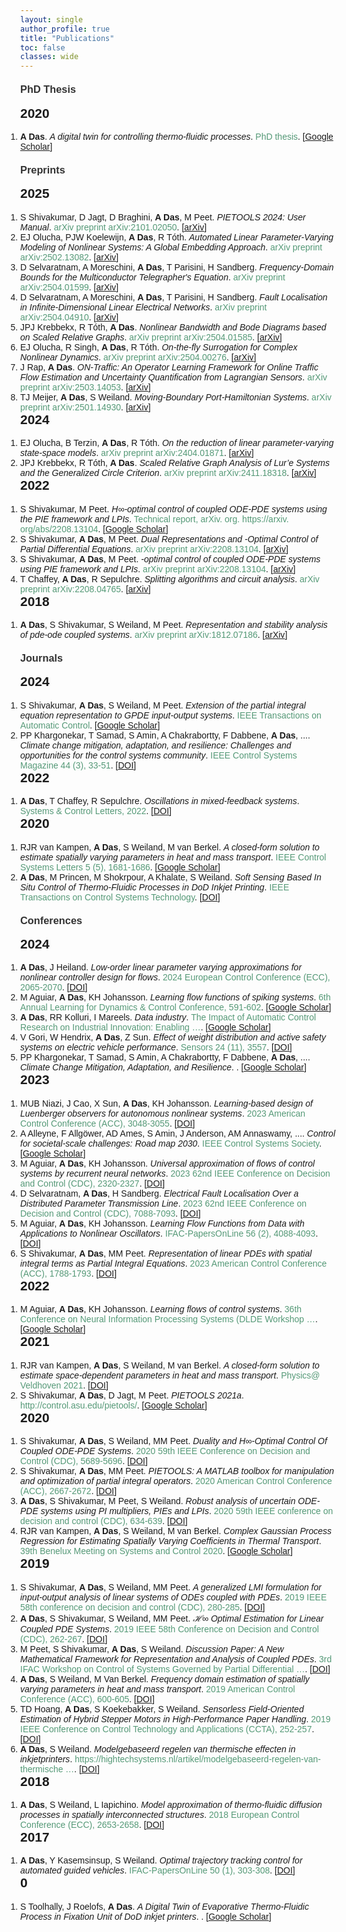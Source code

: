 ```yaml
---
layout: single
author_profile: true
title: "Publications"
toc: false
classes: wide
---
```


<html>
<head>
  <meta charset="UTF-8">
  <title>Amritam Das - Publication List</title>
  <style>
    body { font-family: Arial, sans-serif; margin: 0; }
    h2 { margin-top: 0; }
    h3 { margin-top: 20px; color: #333; }
    .author-highlight { font-weight: bold; }
    .title-italic { font-style: italic; }
    .venue { color: #597; }
    .pub-link { color: #1A0DAB; text-decoration: none; }
    .theme-tags { margin-left: 10px; }
    .tag {
      display: inline-block;
      background: #e8eaea;
      color: #356;
      border-radius: 0.3em;
      font-size: 0.85em;
      padding: 1px 6px;
      margin-right: 4px;
      font-family: Arial, sans-serif;
    }
    .tag.nonlinear { background: #FFDD99; color: #875300; }
    .tag.pde { background: #CCE5FF; color: #003366; }
    .tag.ml { background: #D4EDDA; color: #155724; }
    .tag.fault { background: #F8D7DA; color: #721c24; }
    ol { margin: 0; padding: 0; }
    li { margin: 0; padding: 0; }
  </style>
</head>
<body>
<h3>PhD Thesis</h3>
<h2>2020</h2>
<ol><li><span class="author-highlight">A Das</span>. <span class="title-italic">A digital twin for controlling thermo-fluidic processes</span>. <span class="venue">PhD thesis</span>. [<a href="https://scholar.google.com/citations?view_op=view_citation&hl=en&user=dZ1NkwoAAAAJ&pagesize=100&citation_for_view=dZ1NkwoAAAAJ:Wp0gIr-vW9MC">Google Scholar</a>] </li></ol>
<h3>Preprints</h3>
<h2>2025</h2>
<ol><li>S Shivakumar, D Jagt, D Braghini, <span class="author-highlight">A Das</span>, M Peet. <span class="title-italic">PIETOOLS 2024: User Manual</span>. <span class="venue">arXiv preprint arXiv:2101.02050</span>. [<a href="https://arxiv.org/abs/2101.02050">arXiv</a>] </li><li>EJ Olucha, PJW Koelewijn, <span class="author-highlight">A Das</span>, R Tóth. <span class="title-italic">Automated Linear Parameter-Varying Modeling of Nonlinear Systems: A Global Embedding Approach</span>. <span class="venue">arXiv preprint arXiv:2502.13082</span>. [<a href="https://arxiv.org/abs/2502.13082">arXiv</a>] </li><li>D Selvaratnam, A Moreschini, <span class="author-highlight">A Das</span>, T Parisini, H Sandberg. <span class="title-italic">Frequency-Domain Bounds for the Multiconductor Telegrapher's Equation</span>. <span class="venue">arXiv preprint arXiv:2504.01599</span>. [<a href="https://arxiv.org/abs/2504.01599">arXiv</a>] </li><li>D Selvaratnam, A Moreschini, <span class="author-highlight">A Das</span>, T Parisini, H Sandberg. <span class="title-italic">Fault Localisation in Infinite-Dimensional Linear Electrical Networks</span>. <span class="venue">arXiv preprint arXiv:2504.04910</span>. [<a href="https://arxiv.org/abs/2504.04910">arXiv</a>] </li><li>JPJ Krebbekx, R Tóth, <span class="author-highlight">A Das</span>. <span class="title-italic">Nonlinear Bandwidth and Bode Diagrams based on Scaled Relative Graphs</span>. <span class="venue">arXiv preprint arXiv:2504.01585</span>. [<a href="https://arxiv.org/abs/2504.01585">arXiv</a>] </li><li>EJ Olucha, R Singh, <span class="author-highlight">A Das</span>, R Tóth. <span class="title-italic">On-the-fly Surrogation for Complex Nonlinear Dynamics</span>. <span class="venue">arXiv preprint arXiv:2504.00276</span>. [<a href="https://arxiv.org/abs/2504.00276">arXiv</a>] </li><li>J Rap, <span class="author-highlight">A Das</span>. <span class="title-italic">ON-Traffic: An Operator Learning Framework for Online Traffic Flow Estimation and Uncertainty Quantification from Lagrangian Sensors</span>. <span class="venue">arXiv preprint arXiv:2503.14053</span>. [<a href="https://arxiv.org/abs/2503.14053">arXiv</a>] </li><li>TJ Meijer, <span class="author-highlight">A Das</span>, S Weiland. <span class="title-italic">Moving-Boundary Port-Hamiltonian Systems</span>. <span class="venue">arXiv preprint arXiv:2501.14930</span>. [<a href="https://arxiv.org/abs/2501.14930">arXiv</a>] </li></ol>
<h2>2024</h2>
<ol><li>EJ Olucha, B Terzin, <span class="author-highlight">A Das</span>, R Tóth. <span class="title-italic">On the reduction of linear parameter-varying state-space models</span>. <span class="venue">arXiv preprint arXiv:2404.01871</span>. [<a href="https://arxiv.org/abs/2404.01871">arXiv</a>] </li><li>JPJ Krebbekx, R Tóth, <span class="author-highlight">A Das</span>. <span class="title-italic">Scaled Relative Graph Analysis of Lur’e Systems and the Generalized Circle Criterion</span>. <span class="venue">arXiv preprint arXiv:2411.18318</span>. [<a href="https://arxiv.org/abs/2411.18318">arXiv</a>] </li></ol>
<h2>2022</h2>
<ol><li>S Shivakumar, M Peet. <span class="title-italic">H∞-optimal control of coupled ODE-PDE systems using the PIE framework and LPIs</span>. <span class="venue">Technical report, arXiv. org. https://arxiv. org/abs/2208.13104</span>. [<a href="https://scholar.google.com/citations?view_op=view_citation&hl=en&user=dZ1NkwoAAAAJ&pagesize=100&citation_for_view=dZ1NkwoAAAAJ:isC4tDSrTZIC">Google Scholar</a>] </li><li>S Shivakumar, <span class="author-highlight">A Das</span>, M Peet. <span class="title-italic">Dual Representations and -Optimal Control of Partial Differential Equations</span>. <span class="venue">arXiv preprint arXiv:2208.13104</span>. [<a href="https://arxiv.org/abs/2208.13104">arXiv</a>] </li><li>S Shivakumar, <span class="author-highlight">A Das</span>, M Peet. <span class="title-italic">-optimal control of coupled ODE-PDE systems using PIE framework and LPIs</span>. <span class="venue">arXiv preprint arXiv:2208.13104</span>. [<a href="https://arxiv.org/abs/2208.13104">arXiv</a>] </li><li>T Chaffey, <span class="author-highlight">A Das</span>, R Sepulchre. <span class="title-italic">Splitting algorithms and circuit analysis</span>. <span class="venue">arXiv preprint arXiv:2208.04765</span>. [<a href="https://arxiv.org/abs/2208.04765">arXiv</a>] </li></ol>
<h2>2018</h2>
<ol><li><span class="author-highlight">A Das</span>, S Shivakumar, S Weiland, M Peet. <span class="title-italic">Representation and stability analysis of pde-ode coupled systems</span>. <span class="venue">arXiv preprint arXiv:1812.07186</span>. [<a href="https://arxiv.org/abs/1812.07186">arXiv</a>] </li></ol>
<h3>Journals</h3>
<h2>2024</h2>
<ol><li>S Shivakumar, <span class="author-highlight">A Das</span>, S Weiland, M Peet. <span class="title-italic">Extension of the partial integral equation representation to GPDE input-output systems</span>. <span class="venue">IEEE Transactions on Automatic Control</span>. [<a href="https://scholar.google.com/citations?view_op=view_citation&hl=en&user=dZ1NkwoAAAAJ&pagesize=100&citation_for_view=dZ1NkwoAAAAJ:M3ejUd6NZC8C">Google Scholar</a>] </li><li>PP Khargonekar, T Samad, S Amin, A Chakrabortty, F Dabbene, <span class="author-highlight">A Das</span>, .... <span class="title-italic">Climate change mitigation, adaptation, and resilience: Challenges and opportunities for the control systems community</span>. <span class="venue">IEEE Control Systems Magazine 44 (3), 33-51</span>. [<a href="https://doi.org/10.1109/mcs.2024.3382377">DOI</a>] </li></ol>
<h2>2022</h2>
<ol><li><span class="author-highlight">A Das</span>, T Chaffey, R Sepulchre. <span class="title-italic">Oscillations in mixed-feedback systems</span>. <span class="venue">Systems & Control Letters, 2022</span>. [<a href="https://doi.org/10.1016/j.sysconle.2022.105289">DOI</a>] </li></ol>
<h2>2020</h2>
<ol><li>RJR van Kampen, <span class="author-highlight">A Das</span>, S Weiland, M van Berkel. <span class="title-italic">A closed-form solution to estimate spatially varying parameters in heat and mass transport</span>. <span class="venue">IEEE Control Systems Letters 5 (5), 1681-1686</span>. [<a href="https://scholar.google.com/citations?view_op=view_citation&hl=en&user=dZ1NkwoAAAAJ&pagesize=100&citation_for_view=dZ1NkwoAAAAJ:8k81kl-MbHgC">Google Scholar</a>] </li><li><span class="author-highlight">A Das</span>, M Princen, M Shokrpour, A Khalate, S Weiland. <span class="title-italic">Soft Sensing Based In Situ Control of Thermo-Fluidic Processes in DoD Inkjet Printing</span>. <span class="venue">IEEE Transactions on Control Systems Technology</span>. [<a href="https://doi.org/10.20944/preprints202003.0355.v1">DOI</a>] </li></ol>
<h3>Conferences</h3>
<h2>2024</h2>
<ol><li><span class="author-highlight">A Das</span>, J Heiland. <span class="title-italic">Low-order linear parameter varying approximations for nonlinear controller design for flows</span>. <span class="venue">2024 European Control Conference (ECC), 2065-2070</span>. [<a href="https://doi.org/10.23919/ecc64448.2024.10591292">DOI</a>] </li><li>M Aguiar, <span class="author-highlight">A Das</span>, KH Johansson. <span class="title-italic">Learning flow functions of spiking systems</span>. <span class="venue">6th Annual Learning for Dynamics & Control Conference, 591-602</span>. [<a href="https://scholar.google.com/citations?view_op=view_citation&hl=en&user=dZ1NkwoAAAAJ&pagesize=100&citation_for_view=dZ1NkwoAAAAJ:4JMBOYKVnBMC">Google Scholar</a>] </li><li><span class="author-highlight">A Das</span>, RR Kolluri, I Mareels. <span class="title-italic">Data industry</span>. <span class="venue">The Impact of Automatic Control Research on Industrial Innovation: Enabling …</span>. [<a href="https://scholar.google.com/citations?view_op=view_citation&hl=en&user=dZ1NkwoAAAAJ&pagesize=100&citation_for_view=dZ1NkwoAAAAJ:RHpTSmoSYBkC">Google Scholar</a>] </li><li>V Gori, W Hendrix, <span class="author-highlight">A Das</span>, Z Sun. <span class="title-italic">Effect of weight distribution and active safety systems on electric vehicle performance</span>. <span class="venue">Sensors 24 (11), 3557</span>. [<a href="https://doi.org/10.3390/s24113557">DOI</a>] </li><li>PP Khargonekar, T Samad, S Amin, A Chakrabortty, F Dabbene, <span class="author-highlight">A Das</span>, .... <span class="title-italic">Climate Change Mitigation, Adaptation, and Resilience</span>. <span class="venue"></span>. [<a href="https://scholar.google.com/citations?view_op=view_citation&hl=en&user=dZ1NkwoAAAAJ&pagesize=100&citation_for_view=dZ1NkwoAAAAJ:hMod-77fHWUC">Google Scholar</a>] </li></ol>
<h2>2023</h2>
<ol><li>MUB Niazi, J Cao, X Sun, <span class="author-highlight">A Das</span>, KH Johansson. <span class="title-italic">Learning-based design of Luenberger observers for autonomous nonlinear systems</span>. <span class="venue">2023 American Control Conference (ACC), 3048-3055</span>. [<a href="https://doi.org/10.23919/acc55779.2023.10156294">DOI</a>] </li><li>A Alleyne, F Allgöwer, AD Ames, S Amin, J Anderson, AM Annaswamy, .... <span class="title-italic">Control for societal-scale challenges: Road map 2030</span>. <span class="venue">IEEE Control Systems Society</span>. [<a href="https://scholar.google.com/citations?view_op=view_citation&hl=en&user=dZ1NkwoAAAAJ&pagesize=100&citation_for_view=dZ1NkwoAAAAJ:k_IJM867U9cC">Google Scholar</a>] </li><li>M Aguiar, <span class="author-highlight">A Das</span>, KH Johansson. <span class="title-italic">Universal approximation of flows of control systems by recurrent neural networks</span>. <span class="venue">2023 62nd IEEE Conference on Decision and Control (CDC), 2320-2327</span>. [<a href="https://doi.org/10.1109/cdc49753.2023.10383457">DOI</a>] </li><li>D Selvaratnam, <span class="author-highlight">A Das</span>, H Sandberg. <span class="title-italic">Electrical Fault Localisation Over a Distributed Parameter Transmission Line</span>. <span class="venue">2023 62nd IEEE Conference on Decision and Control (CDC), 7088-7093</span>. [<a href="https://doi.org/10.1109/cdc49753.2023.10383452">DOI</a>] </li><li>M Aguiar, <span class="author-highlight">A Das</span>, KH Johansson. <span class="title-italic">Learning Flow Functions from Data with Applications to Nonlinear Oscillators</span>. <span class="venue">IFAC-PapersOnLine 56 (2), 4088-4093</span>. [<a href="https://doi.org/10.1016/j.ifacol.2023.10.1738">DOI</a>] </li><li>S Shivakumar, <span class="author-highlight">A Das</span>, MM Peet. <span class="title-italic">Representation of linear PDEs with spatial integral terms as Partial Integral Equations</span>. <span class="venue">2023 American Control Conference (ACC), 1788-1793</span>. [<a href="https://doi.org/10.23919/acc55779.2023.10156465">DOI</a>] </li></ol>
<h2>2022</h2>
<ol><li>M Aguiar, <span class="author-highlight">A Das</span>, KH Johansson. <span class="title-italic">Learning flows of control systems</span>. <span class="venue">36th Conference on Neural Information Processing Systems (DLDE Workshop …</span>. [<a href="https://scholar.google.com/citations?view_op=view_citation&hl=en&user=dZ1NkwoAAAAJ&pagesize=100&citation_for_view=dZ1NkwoAAAAJ:7PzlFSSx8tAC">Google Scholar</a>] </li></ol>
<h2>2021</h2>
<ol><li>RJR van Kampen, <span class="author-highlight">A Das</span>, S Weiland, M van Berkel. <span class="title-italic">A closed-form solution to estimate space-dependent parameters in heat and mass transport</span>. <span class="venue">Physics@ Veldhoven 2021</span>. [<a href="https://doi.org/10.1109/lcsys.2020.3042933">DOI</a>] </li><li>S Shivakumar, <span class="author-highlight">A Das</span>, D Jagt, M Peet. <span class="title-italic">PIETOOLS 2021a</span>. <span class="venue">http://control.asu.edu/pietools/</span>. [<a href="https://scholar.google.com/citations?view_op=view_citation&hl=en&user=dZ1NkwoAAAAJ&pagesize=100&citation_for_view=dZ1NkwoAAAAJ:YOwf2qJgpHMC">Google Scholar</a>] </li></ol>
<h2>2020</h2>
<ol><li>S Shivakumar, <span class="author-highlight">A Das</span>, S Weiland, MM Peet. <span class="title-italic">Duality and H∞-Optimal Control Of Coupled ODE-PDE Systems</span>. <span class="venue">2020 59th IEEE Conference on Decision and Control (CDC), 5689-5696</span>. [<a href="https://doi.org/10.1109/cdc42340.2020.9303989">DOI</a>] </li><li>S Shivakumar, <span class="author-highlight">A Das</span>, MM Peet. <span class="title-italic">PIETOOLS: A MATLAB toolbox for manipulation and optimization of partial integral operators</span>. <span class="venue">2020 American Control Conference (ACC), 2667-2672</span>. [<a href="https://doi.org/10.23919/acc45564.2020.9147712">DOI</a>] </li><li><span class="author-highlight">A Das</span>, S Shivakumar, M Peet, S Weiland. <span class="title-italic">Robust analysis of uncertain ODE-PDE systems using PI multipliers, PIEs and LPIs</span>. <span class="venue">2020 59th IEEE conference on decision and control (CDC), 634-639</span>. [<a href="https://doi.org/10.1109/cdc42340.2020.9303892">DOI</a>] </li><li>RJR van Kampen, <span class="author-highlight">A Das</span>, S Weiland, M van Berkel. <span class="title-italic">Complex Gaussian Process Regression for Estimating Spatially Varying Coefficients in Thermal Transport</span>. <span class="venue">39th Benelux Meeting on Systems and Control 2020</span>. [<a href="https://scholar.google.com/citations?view_op=view_citation&hl=en&user=dZ1NkwoAAAAJ&pagesize=100&citation_for_view=dZ1NkwoAAAAJ:KlAtU1dfN6UC">Google Scholar</a>] </li></ol>
<h2>2019</h2>
<ol><li>S Shivakumar, <span class="author-highlight">A Das</span>, S Weiland, MM Peet. <span class="title-italic">A generalized LMI formulation for input-output analysis of linear systems of ODEs coupled with PDEs</span>. <span class="venue">2019 IEEE 58th conference on decision and control (CDC), 280-285</span>. [<a href="https://doi.org/10.1109/cdc40024.2019.9030224">DOI</a>] </li><li><span class="author-highlight">A Das</span>, S Shivakumar, S Weiland, MM Peet. <span class="title-italic">ℋ∞ Optimal Estimation for Linear Coupled PDE Systems</span>. <span class="venue">2019 IEEE 58th Conference on Decision and Control (CDC), 262-267</span>. [<a href="https://doi.org/10.1109/cdc40024.2019.9029595">DOI</a>] </li><li>M Peet, S Shivakumar, <span class="author-highlight">A Das</span>, S Weiland. <span class="title-italic">Discussion Paper: A New Mathematical Framework for Representation and Analysis of Coupled PDEs</span>. <span class="venue">3rd IFAC Workshop on Control of Systems Governed by Partial Differential …</span>. [<a href="https://doi.org/10.1016/j.ifacol.2019.08.023">DOI</a>] </li><li><span class="author-highlight">A Das</span>, S Weiland, M Van Berkel. <span class="title-italic">Frequency domain estimation of spatially varying parameters in heat and mass transport</span>. <span class="venue">2019 American Control Conference (ACC), 600-605</span>. [<a href="https://doi.org/10.23919/acc.2019.8814465">DOI</a>] </li><li>TD Hoang, <span class="author-highlight">A Das</span>, S Koekebakker, S Weiland. <span class="title-italic">Sensorless Field-Oriented Estimation of Hybrid Stepper Motors in High-Performance Paper Handling</span>. <span class="venue">2019 IEEE Conference on Control Technology and Applications (CCTA), 252-257</span>. [<a href="https://doi.org/10.1109/ccta.2019.8920549">DOI</a>] </li><li><span class="author-highlight">A Das</span>, S Weiland. <span class="title-italic">Modelgebaseerd regelen van thermische effecten in inkjetprinters</span>. <span class="venue">https://hightechsystems.nl/artikel/modelgebaseerd-regelen-van-thermische …</span>. [<a href="https://doi.org/10.1007/s12654-019-0105-4">DOI</a>] </li></ol>
<h2>2018</h2>
<ol><li><span class="author-highlight">A Das</span>, S Weiland, L Iapichino. <span class="title-italic">Model approximation of thermo-fluidic diffusion processes in spatially interconnected structures</span>. <span class="venue">2018 European Control Conference (ECC), 2653-2658</span>. [<a href="https://doi.org/10.23919/ecc.2018.8550146">DOI</a>] </li></ol>
<h2>2017</h2>
<ol><li><span class="author-highlight">A Das</span>, Y Kasemsinsup, S Weiland. <span class="title-italic">Optimal trajectory tracking control for automated guided vehicles</span>. <span class="venue">IFAC-PapersOnLine 50 (1), 303-308</span>. [<a href="https://doi.org/10.1016/j.ifacol.2017.08.050">DOI</a>] </li></ol>
<h2>0</h2>
<ol><li>S Toolhally, J Roelofs, <span class="author-highlight">A Das</span>. <span class="title-italic">A Digital Twin of Evaporative Thermo-Fluidic Process in Fixation Unit of DoD inkjet printers</span>. <span class="venue"></span>. [<a href="https://scholar.google.com/citations?view_op=view_citation&hl=en&user=dZ1NkwoAAAAJ&pagesize=100&citation_for_view=dZ1NkwoAAAAJ:NaGl4SEjCO4C">Google Scholar</a>] </li></ol>
</body>
</html>